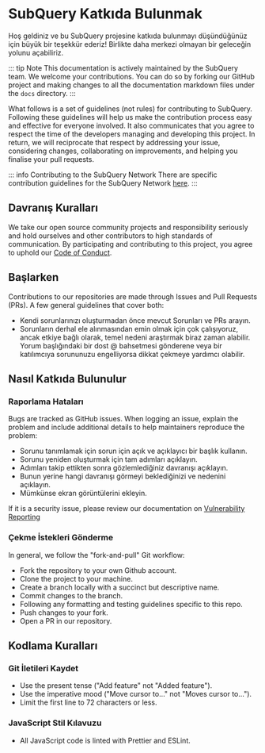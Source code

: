# SubQuery Katkıda Bulunmak

Hoş geldiniz ve bu SubQuery projesine katkıda bulunmayı düşündüğünüz için büyük bir teşekkür ederiz! Birlikte daha merkezi olmayan bir geleceğin yolunu açabiliriz.

::: tip Note This documentation is actively maintained by the SubQuery team. We welcome your contributions. You can do so by forking our GitHub project and making changes to all the documentation markdown files under the `docs` directory. :::

What follows is a set of guidelines (not rules) for contributing to SubQuery. Following these guidelines will help us make the contribution process easy and effective for everyone involved. It also communicates that you agree to respect the time of the developers managing and developing this project. In return, we will reciprocate that respect by addressing your issue, considering changes, collaborating on improvements, and helping you finalise your pull requests.

::: info Contributing to the SubQuery Network There are specific contribution guidelines for the SubQuery Network [here](../subquery_network/community.md#contributing-to-codebases). :::

## Davranış Kuralları

We take our open source community projects and responsibility seriously and hold ourselves and other contributors to high standards of communication. By participating and contributing to this project, you agree to uphold our [Code of Conduct](https://github.com/subquery/subql/blob/main/CODE_OF_CONDUCT.md).

## Başlarken

Contributions to our repositories are made through Issues and Pull Requests (PRs). A few general guidelines that cover both:

- Kendi sorunlarınızı oluşturmadan önce mevcut Sorunları ve PRs arayın.
- Sorunların derhal ele alınmasından emin olmak için çok çalışıyoruz, ancak etkiye bağlı olarak, temel nedeni araştırmak biraz zaman alabilir. Yorum başlığındaki bir dost @ bahsetmesi gönderene veya bir katılımcıya sorununuzu engelliyorsa dikkat çekmeye yardımcı olabilir.

## Nasıl Katkıda Bulunulur

### Raporlama Hataları

Bugs are tracked as GitHub issues. When logging an issue, explain the problem and include additional details to help maintainers reproduce the problem:

- Sorunu tanımlamak için sorun için açık ve açıklayıcı bir başlık kullanın.
- Sorunu yeniden oluşturmak için tam adımları açıklayın.
- Adımları takip ettikten sonra gözlemlediğiniz davranışı açıklayın.
- Bunun yerine hangi davranışı görmeyi beklediğinizi ve nedenini açıklayın.
- Mümkünse ekran görüntülerini ekleyin.

If it is a security issue, please review our documentation on [Vulnerability Reporting](./vulnerability-reporting.md)

### Çekme İstekleri Gönderme

In general, we follow the "fork-and-pull" Git workflow:

- Fork the repository to your own Github account.
- Clone the project to your machine.
- Create a branch locally with a succinct but descriptive name.
- Commit changes to the branch.
- Following any formatting and testing guidelines specific to this repo.
- Push changes to your fork.
- Open a PR in our repository.

## Kodlama Kuralları

### Git İletileri Kaydet

- Use the present tense ("Add feature" not "Added feature").
- Use the imperative mood ("Move cursor to..." not "Moves cursor to...").
- Limit the first line to 72 characters or less.

### JavaScript Stil Kılavuzu

- All JavaScript code is linted with Prettier and ESLint.
